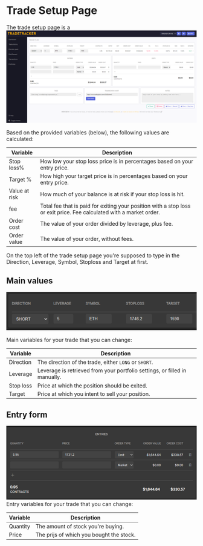 # Trade Setup Page
The trade setup page is a 
![Trade Setup Page](tradesetuppage.png)

Based on the provided variables (below), the following values are calculated:

|Variable|Description|
|--|--|
|Stop loss%| How low your stop loss price is in percentages based on your entry price.|
|Target %|How high your target price is in percentages based on your entry price.|
|Value at risk| How much of your balance is at risk if your stop loss is hit.|
|fee|Total fee that is paid for exiting your position with a stop loss or exit price. Fee calculated with a market order.|
|Order cost|The value of your order divided by leverage, plus fee.|
|Order value|The value of your order, without fees.|


On the top left of the trade setup page you're supposed to type in the Direction, Leverage, Symbol, Stoploss and Target at first.

## Main values

![Main Values](tradesetuppageMainvalues.png)

Main variables for your trade that you can change:

|Variable|Description|
|--|--|
|Direction|The direction of the trade, either `LONG` or `SHORT`.|
|Leverage|Leverage is retrieved from your portfolio settings, or filled in manually.|
|Stop loss|Price at which the position should be exited.|
|Target|Price at which you intent to sell your position.|

## Entry form

![Entry Form](tradesetuppageEntryform.png)
Entry variables for your trade that you can change:

|Variable|Description|
|--|--|
|Quantity|The amount of stock you're buying.|
|Price|The prijs of which you bought the stock.|



